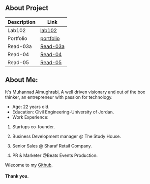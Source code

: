 ## About Project



Description  |  Link
------------ | -------------
Lab102 | [lab102](/lab102.md)
Portfolio | [portfolio](portfolio.html)
Read-03a | [Read-03a](Read-03a.md)
Read-04 | [Read-04](Read-04.md)
Read-05 | [Read-05](Read-05.md)

## About Me: 

It's Muhannad Almughrabi, A well driven visionary and out of the box thinker, an entrepreneur with passion for technology. 

- Age: 22 years old.
- Education: Civil Engineering-University of Jordan. 
- Work Experience: 

1. Startups co-founder.  

2. Business Development manager @ The Study House.  

3. Senior Sales @ Sharaf Retail Company.  

4. PR & Marketer @Beats Events Production.  


Wlecome to my [Github](https://github.com/mhn998). 

#### Thank you. 

